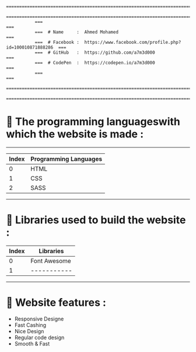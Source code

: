               ===============================================================================                 
               ===============================================================================
               ===                                                                         ===
               ===  # Name     :  Ahmed Mohamed                                            ===
               ===  # Facebook :  https://www.facebook.com/profile.php?id=100010871888286  ===
               ===  # GitHub   :  https://github.com/a7m3d000                              ===
               ===  # CodePen  :  https://codepen.io/a7m3d000                              ===
               ===                                                                         ===
               ===============================================================================
               ===============================================================================




# :pushpin: The programming languages ​​with which the website is made :
---

Index  |  Programming Languages
------- |  ---------------------
0       |  HTML
1       |  CSS
2       |  SASS
--------------------------------



# :pushpin: Libraries used to build the website :
Index  |  Libraries
------- |  ---------------------
0       |  Font Awesome
1       |  -----------
--------------------------------

# :pushpin: Website features :
  - Responsive Designe
  - Fast Cashing
  - Nice Design
  - Regular code design
  - Smooth & Fast 
